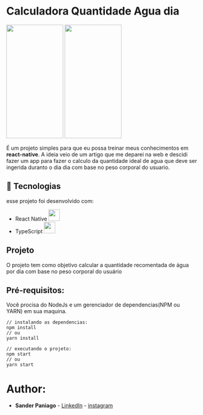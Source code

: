# Calculadora Quantidade Agua dia


<img src="https://user-images.githubusercontent.com/52095222/100380834-05be1f80-2fee-11eb-9c88-71a1c585d1cc.jpg" width="150" height="300"> <img src="https://user-images.githubusercontent.com/52095222/100380910-31d9a080-2fee-11eb-9c6f-fb338c1ec38d.jpg" width="150" height="300">

É um projeto simples para que eu possa treinar meus conhecimentos em **react-native**.
A ideia veio de um artigo que me deparei na web e descidi fazer um app para fazer o calculo da quantidade ideal de agua que deve ser ingerida duranto o dia dia
com base no peso corporal do usuario.

## 🔬 Tecnologias

esse projeto foi desenvolvido com:

- React Native <img src="https://user-images.githubusercontent.com/52095222/100380550-757fda80-2fed-11eb-8d4f-db4d67afd6a0.png" width="30" height="30">
- TypeScript <img src="https://user-images.githubusercontent.com/52095222/100379991-50d73300-2fec-11eb-8db7-c200351ed064.png" width="30" height="30">

## Projeto

O projeto tem como objetivo calcular a quantidade recomentada de água por dia com base no peso corporal do usuário

## Pré-requisitos:

Você procisa do NodeJs e um gerenciador de dependencias(NPM ou YARN) em sua maquina.

```
// instalando as dependencias:
npm install
// ou 
yarn install

// executando o projeto:
npm start
// ou
yarn start 
```

# Author:

- **Sander Paniago** - [LinkedIn](https://www.linkedin.com/in/sanderpaniago) - [instagram]([https://www.instagram.com/sander_paniago/](https://www.instagram.com/sander_paniago/))

